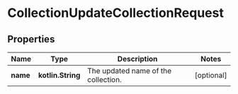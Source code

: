 
# CollectionUpdateCollectionRequest

## Properties
| Name | Type | Description | Notes |
| ------------ | ------------- | ------------- | ------------- |
| **name** | **kotlin.String** | The updated name of the collection. |  [optional] |



